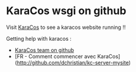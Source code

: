 KaraCos wsgi on github
======================

Visit [KaraCos](http://karacos.org/) to see a karacos website running !!

Getting help with karacos :

* [KaraCos team on github](http://github.com/karacos)
* [FR - Comment commencer avec KaraCos] (http://github.com/dchristian/kc-server-mysite)
